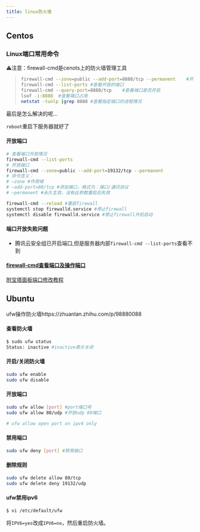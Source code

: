 ```yaml
---
title: linux防火墙
---
```


## Centos

### Linux端口常用命令

⚠️注意：firewall-cmd是cenots上的防火墙管理工具

> ```bash
> firewall-cmd --zone=public --add-port=8888/tcp --permanent	#开启端口
> firewall-cmd --list-ports	#查看开放的端口
> firewall-cmd --query-port=8888/tcp	#查看端口是否开启
> lsof -i:8888	#查看端口占用
> netstat -tunlp |grep 8888	#查看指定端口的进程情况
> ```

最后是怎么解决的呢...

`reboot`重启下服务器就好了

#### 开放端口

```bash
# 查看端口开放情况
firewall-cmd --list-ports
# 开放端口
firewall-cmd --zone=public --add-port=19132/tcp --permanent
# 命令含义：
# –zone #作用域
# –add-port=80/tcp #添加端口，格式为：端口/通讯协议
# –permanent #永久生效，没有此参数重启后失效

firewall-cmd --reload #重启firewall
systemctl stop firewalld.service #停止firewall
systemctl disable firewalld.service #禁止firewall开机启动
```



#### 端口开放失败问题

- 腾讯云安全组已开启端口,但是服务器内部`firewall-cmd --list-ports`查看不到

#### [firewall-cmd查看端口及操作端口](https://blog.csdn.net/y534560449/article/details/65629697)

[附宝塔面板端口修改教程](https://www.jianshu.com/p/cded5a53cb5f)



## Ubuntu

ufw操作防火墙https://zhuanlan.zhihu.com/p/98880088

#### 查看防火墙

```sh
$ sudo ufw status
Status: inactive #inactive表示关闭
```

#### 开启/关闭防火墙

```sh
sudo ufw enable
sudo ufw disable
```

#### 开放端口

```sh
sudo ufw allow [port] #port端口号
sudo ufw allow 80/udp #开放udp 80端口

# ufw allow open port on ipv4 only

```

#### 禁用端口

```sh
sudo ufw deny [port] #禁用端口
```

#### 删除规则

```sh
sudo ufw delete allow 80/tcp
sudo ufw delete deny 19132/udp
```

#### ufw禁用ipv6

```sh
$ vi /etc/default/ufw
```

将`IPV6=yes`改成`IPV6=no`，然后重启防火墙。

